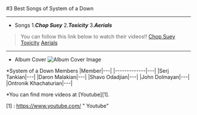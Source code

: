 #3 Best Songs of System of a Down

---

* Songs
1.***Chop Suey***
2.***Toxicity***
3.***Aerials***

>You can follow this link below to watch their videos!!
>[Chop Suey](https://www.youtube.com/watch?v=CSvFpBOe8eyz)
>[Toxicity](https://www.youtube.com/watch?v=iywaBOMvYLI)
>[Aerials](https://www.youtube.com/watch?v=L-iepu3EtyE)

---

* Album Cover
![Album Cover Image](http://ecx.images-amazon.com/images/I/91fUlWjRAgL._SL1500_.jpg)

*System of a Down Members
|Member|---|
|-------------|---|
|Serj Tankian|---|
|Daron Malakian|---|
|Shavo Odadjian|---|
|John Dolmayan|---|
|Ontronik Khachaturian|---|

*You can find more videos at [Youtube][1].





[1] : https://www.youtube.com/ " Youtube"

